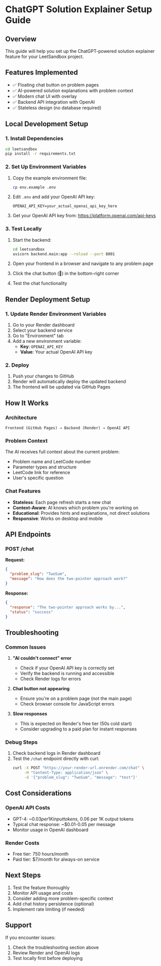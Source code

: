 # ChatGPT Solution Explainer Setup Guide

## Overview
This guide will help you set up the ChatGPT-powered solution explainer feature for your LeetSandbox project.

## Features Implemented
- ✅ Floating chat button on problem pages
- ✅ AI-powered solution explanations with problem context
- ✅ Modern chat UI with overlay
- ✅ Backend API integration with OpenAI
- ✅ Stateless design (no database required)

## Local Development Setup

### 1. Install Dependencies
```bash
cd leetsandbox
pip install -r requirements.txt
```

### 2. Set Up Environment Variables
1. Copy the example environment file:
   ```bash
   cp env.example .env
   ```

2. Edit `.env` and add your OpenAI API key:
   ```
   OPENAI_API_KEY=your_actual_openai_api_key_here
   ```

3. Get your OpenAI API key from: https://platform.openai.com/api-keys

### 3. Test Locally
1. Start the backend:
   ```bash
   cd leetsandbox
   uvicorn backend.main:app --reload --port 8001
   ```

2. Open your frontend in a browser and navigate to any problem page
3. Click the chat button (💬) in the bottom-right corner
4. Test the chat functionality

## Render Deployment Setup

### 1. Update Render Environment Variables
1. Go to your Render dashboard
2. Select your backend service
3. Go to "Environment" tab
4. Add a new environment variable:
   - **Key**: `OPENAI_API_KEY`
   - **Value**: Your actual OpenAI API key

### 2. Deploy
1. Push your changes to GitHub
2. Render will automatically deploy the updated backend
3. The frontend will be updated via GitHub Pages

## How It Works

### Architecture
```
Frontend (GitHub Pages) → Backend (Render) → OpenAI API
```

### Problem Context
The AI receives full context about the current problem:
- Problem name and LeetCode number
- Parameter types and structure
- LeetCode link for reference
- User's specific question

### Chat Features
- **Stateless**: Each page refresh starts a new chat
- **Context-Aware**: AI knows which problem you're working on
- **Educational**: Provides hints and explanations, not direct solutions
- **Responsive**: Works on desktop and mobile

## API Endpoints

### POST /chat
**Request:**
```json
{
  "problem_slug": "TwoSum",
  "message": "How does the two-pointer approach work?"
}
```

**Response:**
```json
{
  "response": "The two-pointer approach works by...",
  "status": "success"
}
```

## Troubleshooting

### Common Issues

1. **"AI couldn't connect" error**
   - Check if your OpenAI API key is correctly set
   - Verify the backend is running and accessible
   - Check Render logs for errors

2. **Chat button not appearing**
   - Ensure you're on a problem page (not the main page)
   - Check browser console for JavaScript errors

3. **Slow responses**
   - This is expected on Render's free tier (50s cold start)
   - Consider upgrading to a paid plan for instant responses

### Debug Steps
1. Check backend logs in Render dashboard
2. Test the `/chat` endpoint directly with curl:
   ```bash
   curl -X POST "https://your-render-url.onrender.com/chat" \
        -H "Content-Type: application/json" \
        -d '{"problem_slug": "TwoSum", "message": "test"}'
   ```

## Cost Considerations

### OpenAI API Costs
- GPT-4: ~$0.03 per 1K input tokens, ~$0.06 per 1K output tokens
- Typical chat response: ~$0.01-0.05 per message
- Monitor usage in OpenAI dashboard

### Render Costs
- Free tier: 750 hours/month
- Paid tier: $7/month for always-on service

## Next Steps

1. Test the feature thoroughly
2. Monitor API usage and costs
3. Consider adding more problem-specific context
4. Add chat history persistence (optional)
5. Implement rate limiting (if needed)

## Support

If you encounter issues:
1. Check the troubleshooting section above
2. Review Render and OpenAI logs
3. Test locally first before deploying
